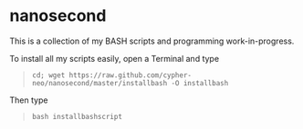 nanosecond
==========
This is a collection of my BASH scripts and programming work-in-progress.

To install all my scripts easily, open a Terminal and type
<blockquote><code>cd; wget https://raw.github.com/cypher-neo/nanosecond/master/installbash -O installbash</code></blockquote>

Then type
<blockquote><code>bash installbashscript</code></blockquote>
